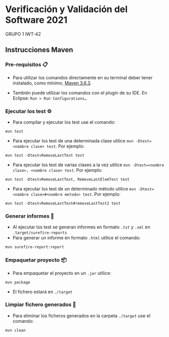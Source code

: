 # Verificación y Validación del Software 2021

GRUPO 1 IWT-42  

## Instrucciones Maven

### Pre-requisitos 📋

- Para utilizar los comandos directamente en su terminal deber tener instalado, como mínimo, [Maven 3.6.3](https://downloads.apache.org/maven/maven-3/3.6.3/binaries/).

- También puede utilizar los comandos con el plugin de su IDE. En Eclipse: ```Run > Run Configurations… ``` 

### Ejecutar los test ⚙️

- Para compilar y ejecutar los test use el comando:
```
mvn test 
```
- Para ejecutar los test de una determinada clase utilice ```mvn -Dtest=<nombre clase> test```. Por ejemplo:
```
mvn test -Dtest=RemoveLastTest test
```
- Para ejecutar los test de varias clases a la vez utilice ```mvn -Dtest=<nombre clase>, <nombre clase> test```. Por ejemplo:
```
mvn test -Dtest=RemoveLastTest, RemoveLastElemTest test 
```
- Para ejecutar los test de un determinado método utilice ```mvn -Dtest=<nombre clase>#<nombre metodo> test```. Por ejemplo:
```
mvn test -Dtest=RemoveLastTest#removeLastTest2 test 
```
### Generar informes 📄
- Al ejecutar los test se generan informes en formato ```.txt``` y ```.xml``` en ```.target/surefire-reports```
- Para generar un informe en formato ```.html``` utilice el comando:
```
mvn surefire-report:report
```

### Empaquetar proyecto 📦

- Para empaquetar el proyecto en un ```.jar``` utilice:
```
mvn package
```
-  El fichero estará en ```./target```

### Limpiar fichero generados 🧹
- Para eliminar los ficheros generados en la carpeta ```./target``` use el comando:
```
mvn clean
```

 

